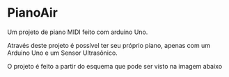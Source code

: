 # PianoAir
Um projeto de piano MIDI feito com arduino Uno.

Através deste projeto é possível ter seu próprio piano, apenas com um Arduino Uno e um Sensor Ultrasônico.

O projeto é feito a partir do esquema que pode ser visto na imagem abaixo
